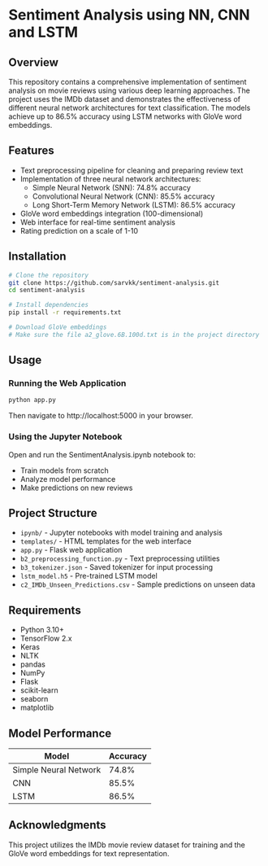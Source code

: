 # Sentiment Analysis using NN, CNN and LSTM

## Overview
This repository contains a comprehensive implementation of sentiment analysis on movie reviews using various deep learning approaches. The project uses the IMDb dataset and demonstrates the effectiveness of different neural network architectures for text classification. The models achieve up to 86.5% accuracy using LSTM networks with GloVe word embeddings.

## Features
- Text preprocessing pipeline for cleaning and preparing review text
- Implementation of three neural network architectures:
  - Simple Neural Network (SNN): 74.8% accuracy
  - Convolutional Neural Network (CNN): 85.5% accuracy
  - Long Short-Term Memory Network (LSTM): 86.5% accuracy
- GloVe word embeddings integration (100-dimensional)
- Web interface for real-time sentiment analysis
- Rating prediction on a scale of 1-10

## Installation
```bash
# Clone the repository
git clone https://github.com/sarvkk/sentiment-analysis.git
cd sentiment-analysis

# Install dependencies
pip install -r requirements.txt

# Download GloVe embeddings
# Make sure the file a2_glove.6B.100d.txt is in the project directory
```

## Usage
### Running the Web Application
```bash
python app.py
```
Then navigate to http://localhost:5000 in your browser.

### Using the Jupyter Notebook
Open and run the SentimentAnalysis.ipynb notebook to:
- Train models from scratch
- Analyze model performance
- Make predictions on new reviews

## Project Structure
- `ipynb/` - Jupyter notebooks with model training and analysis
- `templates/` - HTML templates for the web interface
- `app.py` - Flask web application
- `b2_preprocessing_function.py` - Text preprocessing utilities
- `b3_tokenizer.json` - Saved tokenizer for input processing
- `lstm_model.h5` - Pre-trained LSTM model
- `c2_IMDb_Unseen_Predictions.csv` - Sample predictions on unseen data

## Requirements
- Python 3.10+
- TensorFlow 2.x
- Keras
- NLTK
- pandas
- NumPy
- Flask
- scikit-learn
- seaborn
- matplotlib

## Model Performance
| Model                 | Accuracy |
|-----------------------|----------|
| Simple Neural Network | 74.8%    |
| CNN                   | 85.5%    |
| LSTM                  | 86.5%    |

## Acknowledgments
This project utilizes the IMDb movie review dataset for training and the GloVe word embeddings for text representation.